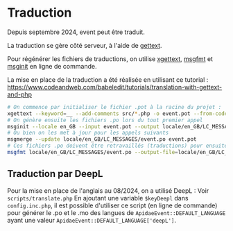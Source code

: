# Traduction

Depuis septembre 2024, event peut être traduit.

La traduction se gère côté serveur, à l'aide de [gettext](https://www.php.net/manual/en/function.gettext.php).

Pour régénérer les fichiers de traductions, on utilise [xgettext](https://www.gnu.org/software/gettext/manual/html_node/xgettext-Invocation.html), [msgfmt](https://www.gnu.org/software/gettext/manual/html_node/msgfmt-Invocation.html) et [msginit](https://www.gnu.org/software/gettext/manual/html_node/msginit-Invocation.html) en ligne de commande.

La mise en place de la traduction a été réalisée en utilisant ce tutorial :
https://www.codeandweb.com/babeledit/tutorials/translation-with-gettext-and-php

```bash
# On commence par initialiser le fichier .pot à la racine du projet :
xgettext --keyword=__ --add-comments src/*.php -o event.pot --from-code=UTF-8
# On génère ensuite les fichiers .po lors du tout premier appel
msginit --locale en_GB --input event.pot --output locale/en_GB/LC_MESSAGES/event.po
# Ou bien on les met à jour pour les appels suivants
msgmerge --update locale/en_GB/LC_MESSAGES/event.po event.pot
# Ces fichiers .po doivent être retravaillés (traductions) pour ensuite générer les fichiers .mo (machine) qui seront utilisés :
msgfmt locale/en_GB/LC_MESSAGES/event.po --output-file=locale/en_GB/LC_MESSAGES/event.mo
```

## Traduction par DeepL
Pour la mise en place de l'anglais au 08/2024, on a utilisé DeepL :
Voir `scripts/translate.php`
En ajoutant une variable `$keyDeepl` dans `config.inc.php`, il est possible d'utiliser ce script (en ligne de commande) pour générer le .po et le .mo des langues de `ApidaeEvent::DEFAULT_LANGUAGE` ayant une valeur `ApidaeEvent::DEFAULT_LANGUAGE['deepL']`.